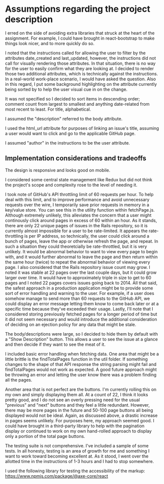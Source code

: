 # Assumptions regarding the project description

I erred on the side of avoiding extra libraries that struck at the heart of the assignment. For example, I could have brought in react-bootstrap to make things look nicer, and to more quickly do so.

I noted that the instructions called for allowing the user to filter by the attributes date_created and last_updated, however, the instructions did not call for visually rendering those attributes. In that situation, there is no way for the user to easily confirm what they are looking at. I decided to render those two additional attributes, which is technically against the instructions. In a real-world work-place scenario, I would have asked the question. Also in this regard, I put some background highlighting on the attribute currently being sorted by to help the user visual cue in on the change.

It was not specified so I decided to sort items in descending order; comment count from largest to smallest and anything date-related from most recent to least. For title, alphabetical.

I assumed the "description" referred to the body attribute.

I used the html_url attribute for purposes of linking an issue's title, assuming a user would want to click and go to the applicable GitHub page.

I assumed "author" in the instructions to be the user attribute.

## Implementation considerations and tradeoffs

The design is responsive and looks good on mobile.

I considered some central state management like Redux but did not think the project's scope and complexity rose to the level of needing it.

I took note of GitHub's API throttling limit of 60 requests per hour. To help deal with this limit, and to improve performance and avoid unnecessary requests over the wire, I temporarily save prior requests in memory in a key/value store. You can see this in the utility function within fetchPage.js. Although extremely unlikely, this alleviates the concern that a user might continously click around pages in excess of 60 within an hour. As it stands, there are only 22 unique pages of issues in the Rails repository, so it is currently almost impossible for a user to be rate-limited. It appears the rate-throttling is per IP address, so technically, the user could click around a bunch of pages, leave the app or otherwise refresh the page, and repeat. In such a situation they could theoretcially be rate-throttled, but it is very unlikely. It would be abnormal behavior to want to view every page to begin with, and it would further abnormal to leave the page and then return within the same hour (twice) to repeat the abnormal behavior of viewing every page. I also considered that the Rails repository issue count may grow. I noted it was stable at 22 pages over the last couple days, but it could grow larger over time. It would have to approximately triple in size to get to 60 pages and I noted 22 pages covers issues going back to 2014. All that said, the safest approach in a production application might be to provide some sort of error handling and warning to the user. For example, if a user does somehow manage to send more than 60 requests to the GitHub API, we could display an error message letting them know to come back later or at a specific time because they've exceeded their usage. Lastly, I'll note that I considered storing previously fetched pages for a longer period of time but it did not seem necessary and would introduce the additional consideration of deciding on an ejection policy for any data that might be stale.

The body/descriptions were large, so I decided to hide them by default with a "Show Description" button. This allows a user to see the issue at a glance and then decide if they want to see the meat of it.

I included basic error handling when fetching data. One area that might be a little brittle is the findTotalPages function in the util folder. If something changes to the shape of that API response the string parsing might fail and findTotalPages would not work as expected. A good future approach might be throwing an error and letting the user know there was a problem finding all the pages.

Another area that is not perfect are the buttons. I'm currently rolling this on my own and simply displaying them all. At a count of 22, I think it looks pretty good, and I do not see an overly pressing need for the usual "previous" and "next" buttons and they feel a little redundant. However, there may be more pages in the future and 50-100 page buttons all being displayed would not be ideal. Again, as discussed above, a drastic increase in pages seems unlikely. For purposes here, my approach seemed good. I could have brought in a third-party library to help with the pagination display or continued to work on my own hand-rolled approach to display only a portion of the total page buttons.

The testing suite is not comprehensive. I've included a sample of some tests. In all honesty, testing is an area of growth for me and something I want to work toward becoming excellent at. As it stood, I went over the allotted time in the instructions of 1-3 hours and I had to stop somewhere.

I used the following library for testing the accessibility of the markup: https://www.npmjs.com/package/@axe-core/react
